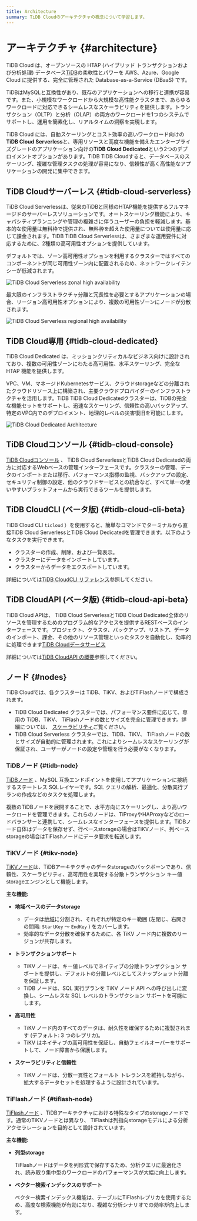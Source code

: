 ```yaml
---
title: Architecture
summary: TiDB Cloudのアーキテクチャの概念について学習します。
---
```


# アーキテクチャ {#architecture}

TiDB Cloud は、オープンソースの HTAP (ハイブリッド トランザクションおよび分析処理) データベース[TiDB](https://docs.pingcap.com/tidb/stable/overview)の柔軟性とパワーを AWS、Azure、Google Cloud に提供する、完全に管理された Database-as-a-Service (DBaaS) です。

TiDBはMySQLと互換性があり、既存のアプリケーションへの移行と連携が容易です。また、小規模なワークロードから大規模な高性能クラスタまで、あらゆるワークロードに対応できるシームレスなスケーラビリティを提供します。トランザクション（OLTP）と分析（OLAP）の両方のワークロードを1つのシステムでサポートし、運用を簡素化し、リアルタイムの洞察を実現します。

TiDB Cloud には、自動スケーリングとコスト効率の高いワークロード向けの**TiDB Cloud** **Serverless**と、専用リソースと高度な機能を備えたエンタープライズグレードのアプリケーション向けの**TiDB Cloud Dedicated**という2つのデプロイメントオプションがあります。TiDB TiDB Cloudすると、データベースのスケーリング、複雑な管理タスクの処理が容易になり、信頼性が高く高性能なアプリケーションの開発に集中できます。

## TiDB Cloudサーバーレス {#tidb-cloud-serverless}

TiDB Cloud Serverlessは、従来のTiDBと同様のHTAP機能を提供するフルマネージドのサーバーレスソリューションです。オートスケーリング機能により、キャパシティプランニングや管理の複雑さに伴うユーザーの負担を軽減します。基本的な使用量は無料枠で提供され、無料枠を超えた使用量については使用量に応じて課金されます。TiDB TiDB Cloud Serverlessは、さまざまな運用要件に対応するために、2種類の高可用性オプションを提供しています。

デフォルトでは、ゾーン高可用性オプションを利用するクラスターではすべてのコンポーネントが同じ可用性ゾーン内に配置されるため、ネットワークレイテンシーが低減されます。

![TiDB Cloud Serverless zonal high availability](https://docs-download.pingcap.com/media/images/docs/tidb-cloud/serverless-zonal-high-avaliability-aws.png)

最大限のインフラストラクチャ分離と冗長性を必要とするアプリケーションの場合、リージョン高可用性オプションにより、複数の可用性ゾーンにノードが分散されます。

![TiDB Cloud Serverless regional high availability](https://docs-download.pingcap.com/media/images/docs/tidb-cloud/serverless-regional-high-avaliability-aws.png)

## TiDB Cloud専用 {#tidb-cloud-dedicated}

TiDB Cloud Dedicated は、ミッションクリティカルなビジネス向けに設計されており、複数の可用性ゾーンにわたる高可用性、水平スケーリング、完全な HTAP 機能を提供します。

VPC、VM、マネージドKubernetesサービス、クラウドstorageなどの分離されたクラウドリソース上に構築され、主要クラウドプロバイダーのインフラストラクチャを活用します。TiDB TiDB Cloud Dedicatedクラスターは、TiDBの完全な機能セットをサポートし、迅速なスケーリング、信頼性の高いバックアップ、特定のVPC内でのデプロイメント、地理的レベルの災害復旧を可能にします。

![TiDB Cloud Dedicated Architecture](https://docs-download.pingcap.com/media/images/docs/tidb-cloud/tidb-cloud-dedicated-architecture.png)

## TiDB Cloudコンソール {#tidb-cloud-console}

[TiDB Cloudコンソール](https://tidbcloud.com/) 、 TiDB Cloud ServerlessとTiDB Cloud Dedicatedの両方に対応するWebベースの管理インターフェースです。クラスターの管理、データのインポートまたは移行、パフォーマンス指標の監視、バックアップの設定、セキュリティ制御の設定、他のクラウドサービスとの統合など、すべて単一の使いやすいプラットフォームから実行できるツールを提供します。

## TiDB CloudCLI (ベータ版) {#tidb-cloud-cli-beta}

TiDB Cloud CLI `ticloud` ）を使用すると、簡単なコマンドでターミナルから直接TiDB Cloud ServerlessとTiDB Cloud Dedicatedを管理できます。以下のようなタスクを実行できます。

-   クラスターの作成、削除、および一覧表示。
-   クラスターにデータをインポートしています。
-   クラスターからデータをエクスポートしています。

詳細については[TiDB CloudCLI リファレンス](/tidb-cloud/cli-reference.md)参照してください。

## TiDB CloudAPI (ベータ版) {#tidb-cloud-api-beta}

TiDB Cloud APIは、 TiDB Cloud ServerlessとTiDB Cloud Dedicated全体のリソースを管理するためのプログラム的なアクセスを提供するRESTベースのインターフェースです。プロジェクト、クラスタ、バックアップ、リストア、データのインポート、課金、その他のリソース管理といったタスクを自動化し、効率的に処理できます[TiDB Cloudデータサービス](/tidb-cloud/data-service-overview.md)

詳細については[TiDB CloudAPI の概要](/tidb-cloud/api-overview.md)参照してください。

## ノード {#nodes}

TiDB Cloudでは、各クラスターは TiDB、TiKV、およびTiFlashノードで構成されます。

-   TiDB Cloud Dedicated クラスターでは、パフォーマンス要件に応じて、専用の TiDB、TiKV、 TiFlashノードの数とサイズを完全に管理できます。詳細については、 [スケーラビリティ](/tidb-cloud/scalability-concepts.md)ご覧ください。
-   TiDB Cloud Serverless クラスターでは、TiDB、TiKV、 TiFlashノードの数とサイズが自動的に管理されます。これによりシームレスなスケーリングが保証され、ユーザーがノードの設定や管理を行う必要がなくなります。

### TiDBノード {#tidb-node}

[TiDBノード](/tidb-computing.md) 、MySQL 互換エンドポイントを使用してアプリケーションに接続するステートレス SQLレイヤーです。SQL クエリの解析、最適化、分散実行プランの作成などのタスクを処理します。

複数のTiDBノードを展開することで、水平方向にスケーリングし、より高いワークロードを管理できます。これらのノードは、TiProxyやHAProxyなどのロードバランサーと連携して、シームレスなインターフェースを提供します。TiDBノード自体はデータを保存せず、行ベースstorageの場合はTiKVノード、列ベースstorageの場合はTiFlashノードにデータ要求を転送します。

### TiKVノード {#tikv-node}

[TiKVノード](/tikv-overview.md)は、TiDBアーキテクチャのデータstorageのバックボーンであり、信頼性、スケーラビリティ、高可用性を実現する分散トランザクション キー値storageエンジンとして機能します。

**主な機能:**

-   **地域ベースのデータstorage**

    -   データは[地域](https://docs.pingcap.com/tidb/dev/glossary#regionpeerraft-group)に分割され、それぞれが特定のキー範囲 (左閉じ、右開きの間隔: `StartKey` ～ `EndKey` ) をカバーします。
    -   効率的なデータ分散を確保するために、各 TiKV ノード内に複数のリージョンが共存します。

-   **トランザクションサポート**

    -   TiKV ノードは、キー値レベルでネイティブの分散トランザクション サポートを提供し、デフォルトの分離レベルとしてスナップショット分離を保証します。
    -   TiDB ノードは、SQL 実行プランを TiKV ノード API への呼び出しに変換し、シームレスな SQL レベルのトランザクション サポートを可能にします。

-   **高可用性**

    -   TiKV ノード内のすべてのデータは、耐久性を確保するために複製されます (デフォルト: 3 つのレプリカ)。
    -   TiKV はネイティブの高可用性を保証し、自動フェイルオーバーをサポートして、ノード障害から保護します。

-   **スケーラビリティと信頼性**

    -   TiKV ノードは、分散一貫性とフォールト トレランスを維持しながら、拡大するデータセットを処理するように設計されています。

### TiFlashノード {#tiflash-node}

[TiFlashノード](/tiflash/tiflash-overview.md) 、TiDBアーキテクチャにおける特殊なタイプのstorageノードです。通常のTiKVノードとは異なり、 TiFlashは列指向storageモデルによる分析アクセラレーションを目的として設計されています。

**主な機能:**

-   **列型storage**

    TiFlashノードはデータを列形式で保存するため、分析クエリに最適化され、読み取り集中型のワークロードのパフォーマンスが大幅に向上します。

-   **ベクター検索インデックスのサポート**

    ベクター検索インデックス機能は、テーブルにTiFlashレプリカを使用するため、高度な検索機能が有効になり、複雑な分析シナリオでの効率が向上します。
